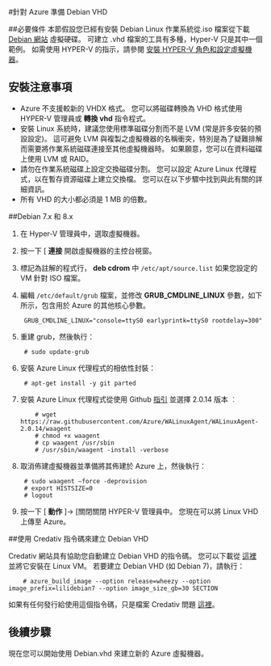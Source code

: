<properties
    pageTitle="準備 Debian Linux VHD | Microsoft Azure"
    description="了解如何建立 Debian 7 和 8 VHD，以供部署於 Azure 中。"
    services="virtual-machines"
    documentationCenter=""
    authors="SuperScottz"
    manager="timlt"
    editor=""/>

<tags
    ms.service="virtual-machines"
    ms.workload="infrastructure-services"
    ms.tgt_pltfrm="vm-linux"
    ms.devlang="na"
    ms.topic="article"
    ms.date="12/01/2015"
    ms.author="mingzhan"/>




#針對 Azure 準備 Debian VHD

##必要條件
本節假設您已經有安裝 Debian Linux 作業系統從.iso 檔案從下載 [Debian 網站](https://www.debian.org/distrib/) 虛擬硬碟。 可建立 .vhd 檔案的工具有多種，Hyper-V 只是其中一個範例。 如需使用 HYPER-V 的指示，請參閱 [安裝 HYPER-V 角色和設定虛擬機器](https://technet.microsoft.com/library/hh846766.aspx)。 


## 安裝注意事項

- Azure 不支援較新的 VHDX 格式。 您可以將磁碟轉換為 VHD 格式使用 HYPER-V 管理員或 **轉換 vhd** 指令程式。
- 安裝 Linux 系統時，建議您使用標準磁碟分割而不是 LVM (常是許多安裝的預設設定)。 這可避免 LVM 與複製之虛擬機器的名稱衝突，特別是為了疑難排解而需要將作業系統磁碟連接至其他虛擬機器時。 如果願意，您可以在資料磁碟上使用 LVM 或 RAID。
- 請勿在作業系統磁碟上設定交換磁碟分割。 您可以設定 Azure Linux 代理程式，以在暫存資源磁碟上建立交換檔。 您可以在以下步驟中找到與此有關的詳細資訊。
- 所有 VHD 的大小都必須是 1 MB 的倍數。


##Debian 7.x 和 8.x

1. 在 Hyper-V 管理員中，選取虛擬機器。

2. 按一下 [ **連接** 開啟虛擬機器的主控台視窗。

3. 標記為註解的程式行， **deb cdrom** 中 `/etc/apt/source.list` 如果您設定的 VM 針對 ISO 檔案。

4. 編輯 `/etc/default/grub` 檔案，並修改 **GRUB_CMDLINE_LINUX** 參數，如下所示，包含用於 Azure 的其他核心參數。

        GRUB_CMDLINE_LINUX="console=ttyS0 earlyprintk=ttyS0 rootdelay=300"

5. 重建 grub，然後執行：

        # sudo update-grub 

6. 安裝 Azure Linux 代理程式的相依性封裝：

        # apt-get install -y git parted

7.  安裝 Azure Linux 代理程式從使用 Github [指引](virtual-machines-linux-update-agent.md) 並選擇 2.0.14 版本 ︰

            # wget https://raw.githubusercontent.com/Azure/WALinuxAgent/WALinuxAgent-2.0.14/waagent
            # chmod +x waagent
            # cp waagent /usr/sbin
            # /usr/sbin/waagent -install -verbose

8. 取消佈建虛擬機器並準備將其佈建於 Azure 上，然後執行：

        # sudo waagent –force -deprovision
        # export HISTSIZE=0
        # logout
 
9. 按一下 [ **動作** ]-> [關閉關閉 HYPER-V 管理員中。 您現在可以將 Linux VHD 上傳至 Azure。

##使用 Credativ 指令碼來建立 Debian VHD

Credativ 網站具有協助您自動建立 Debian VHD 的指令碼。 您可以下載從 [這裡](https://gitlab.credativ.com/de/azure-manage) 並將它安裝在 Linux VM。 若要建立 Debian VHD (如 Debian 7)，請執行：

        # azure_build_image --option release=wheezy --option image_prefix=lilidebian7 --option image_size_gb=30 SECTION

如果有任何發行給使用這個指令碼，只是檔案 Credativ 問題 [這裡](https://gitlab.credativ.com/groups/de/issues)。

## 後續步驟

現在您可以開始使用 Debian.vhd 來建立新的 Azure 虛擬機器。



